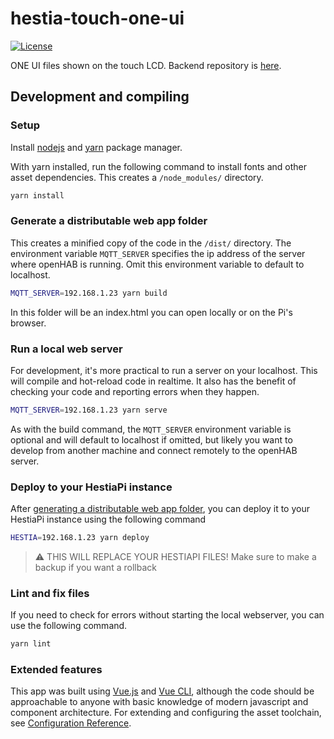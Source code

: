 # hestia-touch-one-ui

[![License](https://img.shields.io/github/license/HestiaPi/hestia-touch-openhab.svg)](https://github.com/HestiaPi/hestia-touch-one-ui/blob/master/LICENSE.md)

ONE UI files shown on the touch LCD. Backend repository is [here](https://github.com/HestiaPi/hestia-touch-openhab).

## Development and compiling

### Setup

Install [nodejs](https://nodejs.org/en/) and [yarn](https://yarnpkg.com/lang/en/) package manager.

With yarn installed, run the following command to install fonts and other asset dependencies.
This creates a `/node_modules/` directory.

```sh
yarn install
```

### Generate a distributable web app folder

This creates a minified copy of the code in the `/dist/` directory.
The environment variable `MQTT_SERVER` specifies the ip address of the server where openHAB is running.
Omit this environment variable to default to localhost.

```sh
MQTT_SERVER=192.168.1.23 yarn build
```

In this folder will be an index.html you can open locally or on the Pi's browser.

### Run a local web server

For development, it's more practical to run a server on your localhost.
This will compile and hot-reload code in realtime.
It also has the benefit of checking your code and reporting errors when they happen.

```sh
MQTT_SERVER=192.168.1.23 yarn serve
```

As with the build command, the `MQTT_SERVER` environment variable is optional and will default to localhost if omitted, but likely you want to develop from another machine and connect remotely to the openHAB server.

### Deploy to your HestiaPi instance

After [generating a distributable web app folder](#generate-a-distributable-web-app-folder), you can deploy it to your HestiaPi instance using the following command

```sh
HESTIA=192.168.1.23 yarn deploy
```

> :warning: THIS WILL REPLACE YOUR HESTIAPI FILES! Make sure to make a backup if you want a rollback

### Lint and fix files

If you need to check for errors without starting the local webserver, you can use the following command.

```sh
yarn lint
```

### Extended features

This app was built using [Vue.js](https://vuejs.org/) and [Vue CLI](https://cli.vuejs.org/), although the code should be approachable to anyone with basic knowledge of modern javascript and component architecture.
For extending and configuring the asset toolchain, see [Configuration Reference](https://cli.vuejs.org/config/).
